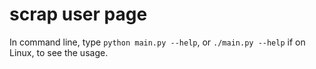 # scrap user page

In command line, type `python main.py --help`, or `./main.py --help` if on Linux, to see the usage.
